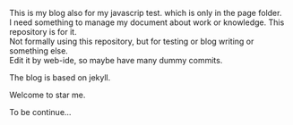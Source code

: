 This is my blog also for my javascrip test. which is only in the page folder.   
I need something to manage my document about work or knowledge. This repository is for it.  
Not formally using this repository, but for testing or blog writing or something else.  
Edit it by web-ide, so maybe have many dummy commits.  

The blog is based on jekyll.  

Welcome to star me.  

To be continue...

